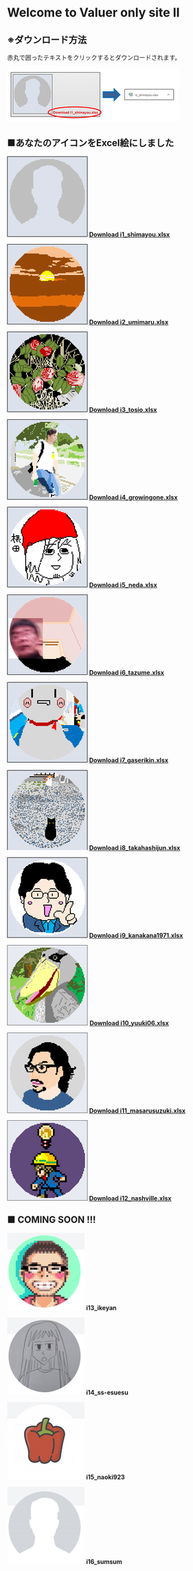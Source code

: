 # Welcome to Valuer only site II
## ※ダウンロード方法
赤丸で囲ったテキストをクリックするとダウンロードされます。

![Image of hd4](/images/hd4.png/)

## ■あなたのアイコンをExcel絵にしました

![Image of i1_shimayou](/images/ic1_shimayou.png)
[**Download i1_shimayou.xlsx**](/excel/i1_shimayou.xlsx)

![Image of i2_umimaru](/images/ic2_umimaru.png)
[**Download i2_umimaru.xlsx**](/excel/i2_umimaru.xlsx)

![Image of i3_tosio](/images/ic3_tosio.png)
[**Download i3_tosio.xlsx**](/excel/i3_tosio.xlsx)

![Image of i4_growingone](/images/ic4_growingone.png)
[**Download i4_growingone.xlsx**](/excel/i4_growingone.xlsx)

![Image of i5_neda](/images/ic5_neda.png)
[**Download i5_neda.xlsx**](/excel/i5_neda.xlsx)

![Image of i6_tazume](/images/ic6_tazume.png)
[**Download i6_tazume.xlsx**](/excel/i6_tazume.xlsx)

![Image of i7_gaserikin](/images/ic7_gaserikin.png)
[**Download i7_gaserikin.xlsx**](/excel/i7_gaserikin.xlsx)

![Image of i8_takahashijun](/images/ic8_takahashijun.png)
[**Download i8_takahashijun.xlsx**](/excel/i8_takahashijun.xlsx)

![Image of i9_kanakana1971](/images/ic9_kanakana1971.png)
[**Download i9_kanakana1971.xlsx**](/excel/i9_kanakana1971.xlsx)

![Image of i10_yuuki06](/images/ic10_yuuki06.png)
[**Download i10_yuuki06.xlsx**](/excel/i10_yuuki06.xlsx)

![Image of i11_masarusuzuki](/images/ic11_masarusuzuki.png)
[**Download i11_masarusuzuki.xlsx**](/excel/i11_masarusuzuki.xlsx)

![Image of i12_nashville](/images/ic12_nashville.png)
[**Download i12_nashville.xlsx**](/excel/i12_nashville.xlsx)

## ■ COMING SOON !!!

![Image of i13_ikeyan](/images/i13_ikeyan.png)
**i13_ikeyan**

![Image of i14_ss-esuesu](/images/i14_ss-esuesu.png)
**i14_ss-esuesu**

![Image of i15_naoki923](/images/i15_naoki923.png)
**i15_naoki923**

![Image of i16_sumsum](/images/i16_sumsum.png)
**i16_sumsum**
